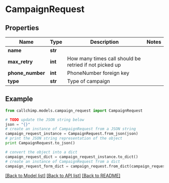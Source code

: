 # CampaignRequest


## Properties

Name | Type | Description | Notes
------------ | ------------- | ------------- | -------------
**name** | **str** |  | 
**max_retry** | **int** | How many times call should be retried if not picked up | 
**phone_number** | **int** | PhoneNumber foreign key | 
**type** | **str** | Type of campaign | 

## Example

```python
from callchimp.models.campaign_request import CampaignRequest

# TODO update the JSON string below
json = "{}"
# create an instance of CampaignRequest from a JSON string
campaign_request_instance = CampaignRequest.from_json(json)
# print the JSON string representation of the object
print CampaignRequest.to_json()

# convert the object into a dict
campaign_request_dict = campaign_request_instance.to_dict()
# create an instance of CampaignRequest from a dict
campaign_request_form_dict = campaign_request.from_dict(campaign_request_dict)
```
[[Back to Model list]](../README.md#documentation-for-models) [[Back to API list]](../README.md#documentation-for-api-endpoints) [[Back to README]](../README.md)


